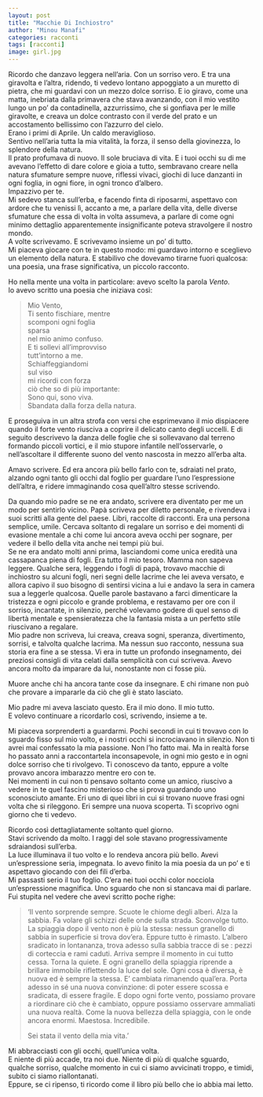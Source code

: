 ```yaml
---
layout: post
title: "Macchie Di Inchiostro"
author: "Minou Manafi"
categories: racconti
tags: [racconti]
image: girl.jpg
---
```


Ricordo che danzavo leggera nell’aria. Con un sorriso vero. E tra una giravolta e l’altra, ridendo, ti vedevo lontano appoggiato a un muretto di pietra, che mi guardavi con un mezzo dolce sorriso. E io giravo, come una matta, inebriata dalla primavera che stava avanzando, con il mio vestito lungo un po’ da contadinella, azzurrissimo, che si gonfiava per le mille giravolte, e creava un dolce contrasto con il verde del prato e un accostamento bellissimo con l’azzurro del cielo.  
Erano i primi di Aprile. Un caldo meraviglioso.  
Sentivo nell’aria tutta la mia vitalità, la forza, il senso della giovinezza, lo splendore della natura.  
Il prato profumava di nuovo. Il sole bruciava di vita. E i tuoi occhi su di me avevano l’effetto di dare colore e gioia a tutto, sembravano creare nella natura sfumature sempre nuove, riflessi vivaci, giochi di luce danzanti in ogni foglia, in ogni fiore, in ogni tronco d’albero.  
Impazzivo per te.  
Mi sedevo stanca sull’erba, e facendo finta di riposarmi, aspettavo con ardore che tu venissi lì, accanto a me, a parlare della vita, delle diverse sfumature che essa di volta in volta assumeva, a parlare di come ogni minimo dettaglio apparentemente insignificante poteva stravolgere il nostro mondo.  
A volte scrivevamo. E scrivevamo insieme un po’ di tutto.  
Mi piaceva giocare con te in questo modo: mi guardavo intorno e sceglievo un elemento della natura. E stabilivo che dovevamo tirarne fuori qualcosa: una poesia, una frase significativa, un piccolo racconto.  

Ho nella mente una volta in particolare: avevo scelto la parola *Vento*.  
Io avevo scritto una poesia che iniziava così:  

>Mio Vento,  
Ti sento fischiare, mentre  
scomponi ogni foglia  
sparsa  
nel mio animo confuso.  
E ti sollevi all’improvviso  
tutt’intorno a me.  
Schiaffeggiandomi  
sul viso  
mi ricordi con forza  
ciò che so di più importante:  
Sono qui, sono viva.  
Sbandata dalla forza della natura.  

E proseguiva in un altra strofa con versi che esprimevano il mio dispiacere quando il forte vento riusciva a coprire il delicato canto degli uccelli. E di seguito descrivevo la danza delle foglie che si sollevavano dal terreno formando piccoli vortici, e il mio stupore infantile nell’osservarle, o nell’ascoltare il differente suono del vento nascosta in mezzo all’erba alta.

Amavo scrivere. Ed era ancora più bello farlo con te, sdraiati nel prato, alzando ogni tanto gli occhi dal foglio per guardare l’uno l’espressione dell’altra, e ridere immaginando cosa quell’altro stesse scrivendo.

Da quando mio padre se ne era andato, scrivere era diventato per me un modo per sentirlo vicino. Papà scriveva per diletto personale, e rivendeva i suoi scritti alla gente del paese. Libri, raccolte di racconti. Era una persona semplice, umile. Cercava soltanto di regalare un sorriso e dei momenti di evasione mentale a chi come lui ancora aveva occhi per sognare, per vedere il bello della vita anche nei tempi più bui.  
Se ne era andato molti anni prima, lasciandomi come unica eredità una cassapanca piena di fogli. Era tutto il mio tesoro. Mamma non sapeva leggere. Qualche sera, leggendo i fogli di papà, trovavo macchie di inchiostro su alcuni fogli, neri segni delle lacrime che lei aveva versato, e allora capivo il suo bisogno di sentirsi vicina a lui e andavo la sera in camera sua a leggerle qualcosa. Quelle parole bastavano a farci dimenticare la tristezza e ogni piccolo e grande problema, e restavamo per ore con il sorriso, incantate, in silenzio, perché volevamo godere di quel senso di libertà mentale e spensieratezza che la fantasia mista a un perfetto stile riuscivano a regalare.  
Mio padre non scriveva, lui creava, creava sogni, speranza, divertimento, sorrisi, e talvolta qualche lacrima. Ma nessun suo racconto, nessuna sua storia era fine a se stessa. Vi era in tutte un profondo insegnamento, dei preziosi consigli di vita celati dalla semplicità con cui scriveva. Avevo ancora molto da imparare da lui, nonostante non ci fosse più.

Muore anche chi ha ancora tante cose da insegnare. E chi rimane non può che provare a impararle da ciò che gli è stato lasciato.

Mio padre mi aveva lasciato questo. Era il mio dono. Il mio tutto.  
E volevo continuare a ricordarlo così, scrivendo, insieme a te.

Mi piaceva sorprenderti a guardarmi. Pochi secondi in cui ti trovavo con lo sguardo fisso sul mio volto, e i nostri occhi si incrociavano in silenzio. Non ti avrei mai confessato la mia passione. Non l’ho fatto mai. Ma in realtà forse ho passato anni a raccontartela inconsapevole, in ogni mio gesto e in ogni dolce sorriso che ti rivolgevo. Ti conoscevo da tanto, eppure a volte provavo ancora imbarazzo mentre ero con te.  
Nei momenti in cui non ti pensavo soltanto come un amico, riuscivo a vedere in te quel fascino misterioso che si prova guardando uno sconosciuto amante. Eri uno di quei libri in cui si trovano nuove frasi ogni volta che si rileggono. Eri sempre una nuova scoperta. Ti scoprivo ogni giorno che ti vedevo.

Ricordo così dettagliatamente soltanto quel giorno.  
Stavi scrivendo da molto. I raggi del sole stavano progressivamente sdraiandosi sull’erba.  
La luce illuminava il tuo volto e lo rendeva ancora più bello. Avevi un’espressione seria, impegnata. Io avevo finito la mia poesia da un po’ e ti aspettavo giocando con dei fili d’erba.  
Mi passasti serio il tuo foglio. C’era nei tuoi occhi color nocciola un’espressione magnifica. Uno sguardo che non si stancava mai di parlare.  
Fui stupita nel vedere che avevi scritto poche righe:  

>‘Il vento sorprende sempre. Scuote le chiome degli alberi. Alza la sabbia. Fa volare gli schizzi delle onde sulla strada. Sconvolge tutto. La spiaggia dopo il vento non è più la stessa: nessun granello di sabbia in superficie si trova dov’era. Eppure tutto è rimasto. L’albero sradicato in lontananza, trova adesso sulla sabbia tracce di se : pezzi di corteccia e rami caduti.
Arriva sempre il momento in cui tutto cessa. Torna la quiete. E ogni granello della spiaggia riprende a brillare immobile riflettendo la luce del sole. Ogni cosa è diversa, è nuova ed è sempre la stessa. E’ cambiata rimanendo qual’era. Porta adesso in sé una nuova convinzione: di poter essere scossa e sradicata, di essere fragile.
E dopo ogni forte vento, possiamo provare a riordinare ciò che è cambiato, oppure possiamo osservare ammaliati una nuova realtà. Come la nuova bellezza della spiaggia, con le onde ancora enormi. Maestosa. Incredibile.
>
>Sei stata il vento della mia vita.’

Mi abbracciasti con gli occhi, quell’unica volta.  
E niente di più accade, tra noi due. Niente di più di qualche sguardo, qualche sorriso, qualche momento in cui ci siamo avvicinati troppo, e timidi, subito ci siamo riallontanati.  
Eppure, se ci ripenso, ti ricordo come il libro più bello che io abbia mai letto.  